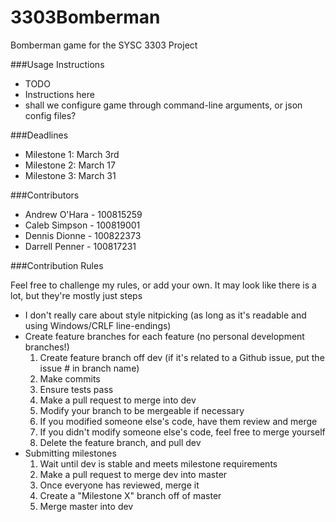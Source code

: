 3303Bomberman
=============

Bomberman game for the SYSC 3303 Project

###Usage Instructions

- TODO
- Instructions here
- shall we configure game through command-line arguments, or json config files?

###Deadlines
- Milestone 1: March 3rd
- Milestone 2: March 17
- Milestone 3: March 31

###Contributors
- Andrew O'Hara - 100815259
- Caleb Simpson - 100819001
- Dennis Dionne - 100822373
- Darrell Penner - 100817231

###Contribution Rules

Feel free to challenge my rules, or add your own.
It may look like there is a lot, but they're mostly just steps

- I don't really care about style nitpicking (as long as it's readable and using Windows/CRLF line-endings)
- Create feature branches for each feature (no personal development branches!)
  1. Create feature branch off dev (if it's related to a Github issue, put the issue # in branch name)
  2. Make commits
  3. Ensure tests pass
  4. Make a pull request to merge into dev
  5. Modify your branch to be mergeable if necessary
  6. If you modified someone else's code, have them review and merge
  7. If you didn't modify someone else's code, feel free to merge yourself
  8. Delete the feature branch, and pull dev
- Submitting milestones
  1. Wait until dev is stable and meets milestone requirements
  2. Make a pull request to merge dev into master
  3. Once everyone has reviewed, merge it
  4. Create a "Milestone X" branch off of master
  5. Merge master into dev

